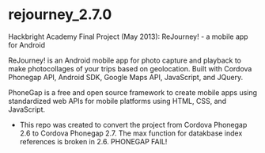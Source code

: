 rejourney_2.7.0
===============

Hackbright Academy Final Project (May 2013): ReJourney! - a mobile app for Android

ReJourney! is an Android mobile app for photo capture and playback to make photocollages of your trips based on geolocation. Built with Cordova Phonegap API, Android SDK, Google Maps API, JavaScript, and JQuery.

PhoneGap is a free and open source framework to create mobile apps using standardized web APIs for mobile platforms using HTML, CSS, and JavaScript.


- This repo was created to convert the project from Cordova Phonegap 2.6 to Cordova Phonegap 2.7. The max function for datakbase index references is broken in 2.6. PHONEGAP FAIL!


